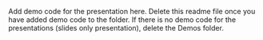 Add demo code for the presentation here. Delete this readme file once you have added demo code to the folder.  If there is no demo code for the presentations (slides only presentation), delete the Demos folder.

